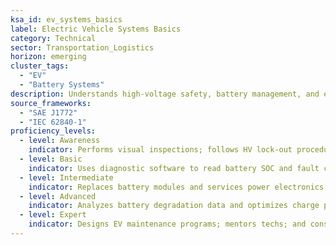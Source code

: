 ```yaml
---
ksa_id: ev_systems_basics
label: Electric Vehicle Systems Basics
category: Technical
sector: Transportation_Logistics
horizon: emerging
cluster_tags:
  - "EV"
  - "Battery Systems"
description: Understands high‑voltage safety, battery management, and electric drivetrains in hybrid or full‑electric vehicles.
source_frameworks:
  - "SAE J1772"
  - "IEC 62840-1"
proficiency_levels:
  - level: Awareness
    indicator: Performs visual inspections; follows HV lock‑out procedures; observes PPE.
  - level: Basic
    indicator: Uses diagnostic software to read battery SOC and fault codes.
  - level: Intermediate
    indicator: Replaces battery modules and services power electronics cooling; calibrates BMS; verifies insulation.
  - level: Advanced
    indicator: Analyzes battery degradation data and optimizes charge profiles; integrates telematics.
  - level: Expert
    indicator: Designs EV maintenance programs; mentors techs; and consults on fleet electrification.
---
```

